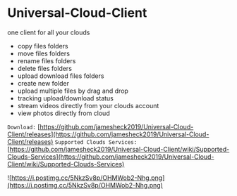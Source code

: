 # Universal-Cloud-Client
one client for all your clouds
* copy files folders
* move files folders
* rename files folders
* delete files folders
* upload download files folders
* create new folder
* upload multiple files by drag and drop
* tracking upload/download status
* stream videos directly from your clouds account
* view photos directly from cloud

`Download:`
[https://github.com/jamesheck2019/Universal-Cloud-Client/releases](https://github.com/jamesheck2019/Universal-Cloud-Client/releases)
`Supported Clouds Services:`
[https://github.com/jamesheck2019/Universal-Cloud-Client/wiki/Supported-Clouds-Services](https://github.com/jamesheck2019/Universal-Cloud-Client/wiki/Supported-Clouds-Services)


![https://i.postimg.cc/5NkzSv8p/OHMWob2-Nhg.png](https://i.postimg.cc/5NkzSv8p/OHMWob2-Nhg.png)
